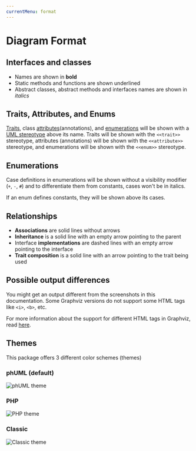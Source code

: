 ```yaml
---
currentMenu: format
---
```


# Diagram Format

## Interfaces and classes

* Names are shown in **bold**
* Static methods and functions are shown underlined
* Abstract classes, abstract methods and interfaces names are shown in *italics*

## Traits, Attributes, and Enums

[Traits](https://www.php.net/manual/en/language.oop5.traits.php), class [attributes](https://www.php.net/manual/en/language.attributes.overview.php)(annotations), and [enumerations](https://www.php.net/manual/en/language.enumerations.php) will be shown with a [UML stereotype](https://www.uml-diagrams.org/stereotype.html) above its name.
Traits will be shown with the `<<trait>>` stereotype, attributes (annotations) will be shown with the `<<attribute>>` stereotype, and enumerations will be shown with the `<<enum>>` stereotype. 

## Enumerations

Case definitions in enumerations will be shown without a visibility modifier (`+`, `-`, `#`) and to differentiate them from constants, cases won't be in italics.

If an enum defines constants, they will be shown above its cases.

## Relationships

* **Associations** are solid lines without arrows
* **Inheritance** is a solid line with an empty arrow pointing to the parent
* Interface **implementations** are dashed lines with an empty arrow pointing to the interface
* **Trait composition** is a solid line with an arrow pointing to the trait being used

## Possible output differences

You might get an output different from the screenshots in this documentation.
Some Graphviz versions do not support some HTML tags like `<i>`, `<b>`, etc.

For more information about the support for different HTML tags in Graphviz, read [here][shapes].

## Themes

This package offers 3 different color schemes (themes)

### phUML (default)

![phUML theme][phuml-theme]

### PHP

![PHP theme][php-theme]

### Classic

![Classic theme][classic-theme]

[shapes]: https://www.graphviz.org/doc/info/shapes.html#html
[phuml-theme]: phuml-theme.png
[php-theme]: php-theme.png
[classic-theme]: classic-theme.png
